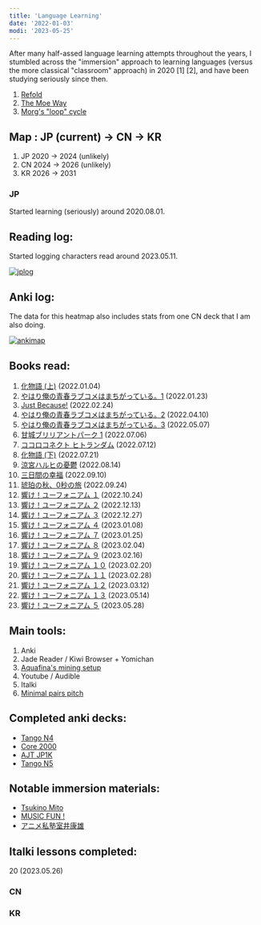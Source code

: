 ```yaml
---
title: 'Language Learning'
date: '2022-01-03'
modi: '2023-05-25'
---
```


After many half-assed language learning attempts throughout the years, I stumbled across the "immersion" approach to learning languages (versus the more classical "classroom" approach) in 2020 \[1\] \[2\], and have been studying seriously since then.

1.  [Refold](https://refold.la/simplified/)
2.  [The Moe Way](https://learnjapanese.moe/)
3.  [Morg's "loop" cycle](https://morg.systems/58465ab9.html)

## Map : JP (current) → CN → KR

1.  JP 2020 → 2024 (unlikely)
2.  CN 2024 → 2026 (unlikely)
3.  KR 2026 → 2031

### JP

Started learning (seriously) around 2020.08.01.

## Reading log:

Started logging characters read around 2023.05.11. 

[![jplog](/images/jplog.png)](/images/jplog.png)

## Anki log:

The data for this heatmap also includes stats from one CN deck that I am also doing. 

[![ankimap](/images/ankimap.png)](/images/ankimap.png)

## Books read:

1.  [化物語 (上)](https://www.goodreads.com/book/show/3940745-bakemonogatari) (2022.01.04)
2.  [やはり俺の青春ラブコメはまちがっている。1](https://www.goodreads.com/book/show/16247470-1) (2022.01.23)
3.  [Just Because!](https://www.goodreads.com/book/show/40618755-just-because) (2022.02.24)
4.  [やはり俺の青春ラブコメはまちがっている。2](https://www.goodreads.com/book/show/16247471-2) (2022.04.10)
5.  [やはり俺の青春ラブコメはまちがっている。3](https://www.goodreads.com/book/show/16247472-3) (2022.05.07)
6.  [甘城ブリリアントパーク 1](https://www.goodreads.com/book/show/25211982-1-amagi-brilliant-park-1) (2022.07.06)
7.  [ココロコネクト ヒトランダム](https://www.goodreads.com/book/show/15813823-kokoro-konekuto-hito-randamu) (2022.07.12)
8.  [化物語 (下)](https://www.goodreads.com/book/show/6558646-bakemonogatari) (2022.07.21)
9.  [涼宮ハルヒの憂鬱](https://www.goodreads.com/book/show/3410728) (2022.08.14)
10.  [三日間の幸福](https://www.goodreads.com/book/show/28488677?ref=nav_sb_ss_1_6) (2022.09.10)
11.  [琥珀の秋、0秒の旅](https://bookmeter.com/books/20050025) (2022.09.24)
12.  [響け！ユーフォニアム １](https://www.goodreads.com/book/show/25592645) (2022.10.24)
13.  [響け！ユーフォニアム ２](https://www.goodreads.com/book/show/35216832) (2022.12.13)
14.  [響け！ユーフォニアム ３](https://www.goodreads.com/book/show/25782259) (2022.12.27)
15.  [響け！ユーフォニアム ４](https://www.goodreads.com/book/show/26235661) (2023.01.08)
16.  [響け！ユーフォニアム ７](https://www.goodreads.com/book/show/35845316) (2023.01.25)
17.  [響け！ユーフォニアム ８](https://www.goodreads.com/book/show/35845330) (2023.02.04)
18.  [響け！ユーフォニアム ９](https://www.goodreads.com/book/show/35845342) (2023.02.16)
19.  [響け！ユーフォニアム １０](https://www.goodreads.com/book/show/49631493) (2023.02.20)
20.  [響け！ユーフォニアム １１](https://www.goodreads.com/book/show/51766908) (2023.02.28)
21.  [響け！ユーフォニアム １２](https://www.goodreads.com/book/show/51766913) (2023.03.12)
22.  [響け！ユーフォニアム １３](https://www.goodreads.com/book/show/57520928) (2023.05.14)
23.  [響け！ユーフォニアム ５](https://www.goodreads.com/book/show/35845316) (2023.05.28)

## Main tools:

1.  Anki
2.  Jade Reader / Kiwi Browser + Yomichan
3.  [Aquafina's mining setup](https://aquafina-water-bottle.github.io/jp-mining-note/setupanki/)
4.  Youtube / Audible
5.  Italki
6.  [Minimal pairs pitch](https://kotu.io/tests/pitchAccent/perception/minimalPairs)

## Completed anki decks:

*   [Tango N4](https://ankiweb.net/shared/info/1585001017)
*   [Core 2000](https://ankiweb.net/shared/info/2141233552)
*   [AJT JP1K](https://ankiweb.net/shared/info/199568219)
*   [Tango N5](https://ankiweb.net/shared/info/1679429599)


## Notable immersion materials:

*   [Tsukino Mito](https://www.youtube.com/channel/UCD-miitqNY3nyukJ4Fnf4_A/videos)
*   [MUSIC FUN !](https://www.youtube.com/c/MUSICFUN_JP/videos)
*   [アニメ私塾室井康雄](https://www.youtube.com/c/%E5%AE%A4%E4%BA%95%E5%BA%B7%E9%9B%84/videos)

## Italki lessons completed:

20 (2023.05.26)

### CN

### KR

